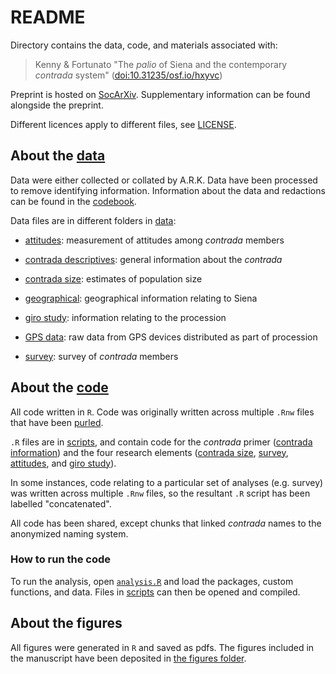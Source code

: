 # README #

Directory contains the data, code, and materials associated with:

> Kenny & Fortunato "The *palio* of Siena and the contemporary *contrada* system" ([doi:10.31235/osf.io/hxyvc](https://doi.org/10.31235/osf.io/hxyvc))

Preprint is hosted on
[SocArXiv](https://doi.org/10.31235/osf.io/hxyvc). Supplementary
information can be found alongside the preprint.

Different licences apply to different files, see
[LICENSE](./LICENSE.md).

## About the [data](./data) ##

Data were either collected or collated by A.R.K. Data have been
processed to remove identifying information. Information about the
data and redactions can be found in the
[codebook](./data/codebook.pdf).

Data files are in different folders in [data](./data):

* [attitudes](./data/attitudes): measurement of attitudes among *contrada*
  members

* [contrada descriptives](./data/contrada-descriptives): general
  information about the *contrada*

* [contrada size](./data/contrada-size): estimates of population size

* [geographical](./data/geographical): geographical information
  relating to Siena

* [giro study](./data/giro-study): information relating to the
  procession

* [GPS data](./data/gps): raw data from GPS devices distributed as
  part of procession

* [survey](./data/survey): survey of *contrada* members

## About the [code](./code) ##

All code written in `R`. Code was originally written across multiple
`.Rnw` files that have been
[purled](https://bookdown.org/yihui/rmarkdown-cookbook/purl.html).

`.R` files are in [scripts](./scripts), and contain code for the *contrada*
primer ([contrada information](./scripts/contrada-information.R)) and
the four research elements ([contrada
size](./scripts/contrada-size.R),
[survey](./scripts/survey-concatenated.R),
[attitudes](./scripts/attitudes.R), and [giro
study](./scripts/giro-study-concatenated.R)).

In some instances, code relating to a particular set of analyses
(e.g. survey) was written across multiple `.Rnw` files, so the
resultant `.R` script has been labelled "concatenated".

All code has been shared, except chunks that linked *contrada* names
to the anonymized naming system.

### How to run the code ###

To run the analysis, open [`analysis.R`](./analysis.R) and load the
packages, custom functions, and data. Files in [scripts](./scripts)
can then be opened and compiled.

## About the figures ##

All figures were generated in `R` and saved as pdfs. The figures
included in the manuscript have been deposited in [the figures
folder](./figures).